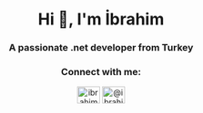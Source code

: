 <h1 align="center">Hi 👋, I'm İbrahim</h1>
<h3 align="center">A passionate .net developer from Turkey</h3>


<h3 align="center">Connect with me:</h3>
<p align="center">
<a href="https://linkedin.com/in/ibrahim-keless" target="blank"><img align="center" src="https://raw.githubusercontent.com/rahuldkjain/github-profile-readme-generator/master/src/images/icons/Social/linked-in-alt.svg" alt="ibrahim-keless" height="30" width="40" /></a>
<a href="https://medium.com/@ibrahimkeles" target="blank"><img align="center" src="https://raw.githubusercontent.com/rahuldkjain/github-profile-readme-generator/master/src/images/icons/Social/medium.svg" alt="@ibrahimkeles" height="30" width="40" /></a>
</p>

